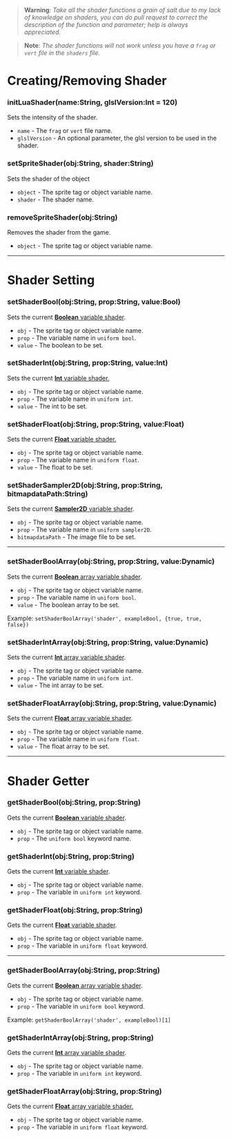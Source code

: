> **Warning**: _Take all the shader functions a grain of salt due to my lack of knowledge on shaders, you can do pull request to correct the description of the function and parameter; help is always appreciated._

> **Note**: _The shader functions will not work unless you have a `frag` or `vert` file in the `shaders` file._

# Creating/Removing Shader
### initLuaShader(name:String, glslVersion:Int = 120)
Sets the intensity of the shader.

- `name` - The `frag` or `vert` file name.
- `glslVersion` - An optional parameter, the glsl version to be used in the shader.

### setSpriteShader(obj:String, shader:String)
Sets the shader of the object

- `object` - The sprite tag or object variable name.
- `shader` - The shader name.

### removeSpriteShader(obj:String)
Removes the shader from the game.

- `object` - The sprite tag or object variable name.

***

# Shader Setting
### setShaderBool(obj:String, prop:String, value:Bool)
Sets the current <ins>**Boolean** variable shader</ins>.

- `obj` - The sprite tag or object variable name.
- `prop` - The variable name in `uniform bool`.
- `value` - The boolean to be set.

### setShaderInt(obj:String, prop:String, value:Int)
Sets the current <ins>**Int** variable shader.

- `obj` - The sprite tag or object variable name.
- `prop` - The variable name in `uniform int`.
- `value` - The int to be set.

### setShaderFloat(obj:String, prop:String, value:Float)
Sets the current <ins>**Float** variable shader.

- `obj` - The sprite tag or object variable name.
- `prop` - The variable name in `uniform float`.
- `value` - The float to be set.

### setShaderSampler2D(obj:String, prop:String, bitmapdataPath:String)
Sets the current <ins>**Sampler2D** variable shader</ins>.

- `obj` - The sprite tag or object variable name.
- `prop` - The variable name in `uniform sampler2D`.
- `bitmapdataPath` - The image file to be set.

***

### setShaderBoolArray(obj:String, prop:String, value:Dynamic)
Sets the current <ins>**Boolean** array variable shader</ins>.

- `obj` - The sprite tag or object variable name.
- `prop` - The variable name in `uniform bool`.
- `value` - The boolean array to be set.

Example: `setShaderBoolArray('shader', exampleBool, {true, true, false})`

### setShaderIntArray(obj:String, prop:String, value:Dynamic)
Sets the current <ins>**Int** array variable shader</ins>.

- `obj` - The sprite tag or object variable name.
- `prop` - The variable name in `uniform int`.
- `value` - The int array to be set.

### setShaderFloatArray(obj:String, prop:String, value:Dynamic)
Sets the current <ins>**Float** array variable shader</ins>.

- `obj` - The sprite tag or object variable name.
- `prop` - The variable name in `uniform float`.
- `value` - The float array to be set.

***

# Shader Getter
### getShaderBool(obj:String, prop:String)
Gets the current <ins>**Boolean** variable shader</ins>.

- `obj` - The sprite tag or object variable name.
- `prop` - The `uniform bool` keyword name.

### getShaderInt(obj:String, prop:String)
Gets the current <ins>**Int** variable shader</ins>.

- `obj` - The sprite tag or object variable name.
- `prop` - The variable in `uniform int` keyword.

### getShaderFloat(obj:String, prop:String)
Gets the current <ins>**Float** variable shader</ins>.

- `obj` - The sprite tag or object variable name.
- `prop` - The variable in `uniform float` keyword.

***

### getShaderBoolArray(obj:String, prop:String)
Gets the current <ins>**Boolean** array variable shader</ins>.

- `obj` - The sprite tag or object variable name.
- `prop` - The variable in `uniform bool` keyword.

Example: `getShaderBoolArray('shader', exampleBool)[1]`

### getShaderIntArray(obj:String, prop:String)
Gets the current <ins>**Int** array variable shader</ins>.

- `obj` - The sprite tag or object variable name.
- `prop` - The variable in `uniform int` keyword.

### getShaderFloatArray(obj:String, prop:String)
Gets the current <ins>**Float** array variable shader.</ins>

- `obj` - The sprite tag or object variable name.
- `prop` - The variable in `uniform float` keyword.